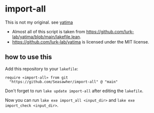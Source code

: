 # import-all

This is not my original. see [yatima](https://github.com/lurk-lab/yatima/blob/main/lakefile.lean)

* Almost all of this script is taken from <https://github.com/lurk-lab/yatima/blob/main/lakefile.lean>.
* <https://github.com/lurk-lab/yatima> is licensed under the MIT license.

## how to use this

Add this repository to your `lakefile`:

```lean
require «import-all» from git
  "https://github.com/Seasawher/import-all" @ "main"
```

Don't forget to run `lake update import-all` after editing the `lakefile`.

Now you can run `lake exe import_all <input_dir>` and `lake exe import_check <input_dir>`.

